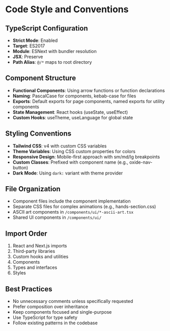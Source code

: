 # Code Style and Conventions

## TypeScript Configuration
- **Strict Mode**: Enabled
- **Target**: ES2017
- **Module**: ESNext with bundler resolution
- **JSX**: Preserve
- **Path Alias**: `@/*` maps to root directory

## Component Structure
- **Functional Components**: Using arrow functions or function declarations
- **Naming**: PascalCase for components, kebab-case for files
- **Exports**: Default exports for page components, named exports for utility components
- **State Management**: React hooks (useState, useEffect)
- **Custom Hooks**: useTheme, useLanguage for global state

## Styling Conventions
- **Tailwind CSS**: v4 with custom CSS variables
- **Theme Variables**: Using CSS custom properties for colors
- **Responsive Design**: Mobile-first approach with sm/md/lg breakpoints
- **Custom Classes**: Prefixed with component name (e.g., oxide-nav-button)
- **Dark Mode**: Using `dark:` variant with theme provider

## File Organization
- Component files include the component implementation
- Separate CSS files for complex animations (e.g., hands-section.css)
- ASCII art components in `/components/ui/*-ascii-art.tsx`
- Shared UI components in `/components/ui/`

## Import Order
1. React and Next.js imports
2. Third-party libraries
3. Custom hooks and utilities
4. Components
5. Types and interfaces
6. Styles

## Best Practices
- No unnecessary comments unless specifically requested
- Prefer composition over inheritance
- Keep components focused and single-purpose
- Use TypeScript for type safety
- Follow existing patterns in the codebase
